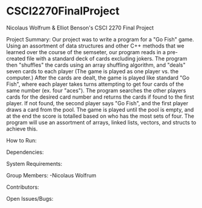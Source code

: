 # CSCI2270FinalProject
Nicolaus Wolfrum &amp; Elliot Benson's CSCI 2270 Final Project

Project Summary:
    Our project was to write a program for a "Go Fish" game. Using an assortment of data structures and other C++ methods that we learned over the course of the semseter, our program reads in a pre-created file with a standard deck of cards excluding jokers. The program then "shuffles" the cards using an array shuffling algorithm, and "deals" seven cards to each player (The game is played as one player vs. the computer.) After the cards are dealt, the game is played like standard "Go Fish", where each player takes turns attempting to get four cards of the same number (ex. four "aces"). The program searches the other players cards for the desired card number and returns the cards if found to the first player. If not found, the second player says "Go Fish", and the first player draws a card from the pool. The game is played until the pool is empty, and at the end the score is totalled based on who has the most sets of four. The program will use an assortment of arrays, linked lists, vectors, and structs to achieve this. 


How to Run:


Dependencies:


System Requirements:


Group Members:
-Nicolaus Wolfrum


Contributors:


Open Issues/Bugs:



